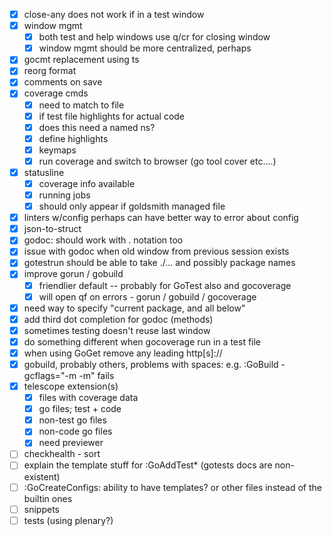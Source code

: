 - [x] close-any does not work if in a test window
- [x] window mgmt
  - [x] both test and help windows use q/cr for closing window
  - [x] window mgmt should be more centralized, perhaps
- [x] gocmt replacement using ts
- [x] reorg format
- [x] comments on save
- [x] coverage cmds
  - [x] need to match to file
  - [x] if test file highlights for actual code
  - [x] does this need a named ns?
  - [x] define highlights
  - [x] keymaps
  - [x] run coverage and switch to browser (go tool cover etc....)
- [x] statusline
  - [x] coverage info available
  - [x] running jobs
  - [x] should only appear if goldsmith managed file
- [x] linters w/config perhaps can have better way to error about config
- [x] json-to-struct
- [x] godoc: should work with . notation too
- [x] issue with godoc when old window from previous session exists
- [x] gotestrun should be able to take ./... and possibly package names
- [x] improve gorun / gobuild
  - [x] friendlier default -- probably for GoTest also and gocoverage
  - [x] will open qf on errors - gorun / gobuild / gocoverage
- [x] need way to specify "current package, and all below"
- [x] add third dot completion for godoc (methods)
- [x] sometimes testing doesn't reuse last window
- [x] do something different when gocoverage run in a test file
- [x] when using GoGet remove any leading http[s]://
- [x] gobuild, probably others, problems with spaces: e.g. :GoBuild -gcflags="-m -m" fails
- [x] telescope extension(s)
  - [x] files with coverage data
  - [x] go files; test + code
  - [x] non-test go files
  - [x] non-code go files
  - [x] need previewer
- [ ] checkhealth - sort
- [ ] explain the template stuff for :GoAddTest\* (gotests docs are non-existent)
- [ ] :GoCreateConfigs: ability to have templates? or other files instead of the builtin ones
- [ ] snippets
- [ ] tests (using plenary?)
